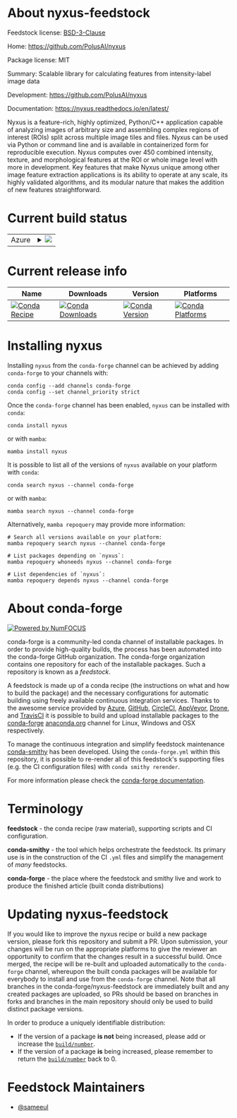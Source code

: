 About nyxus-feedstock
=====================

Feedstock license: [BSD-3-Clause](https://github.com/conda-forge/nyxus-feedstock/blob/main/LICENSE.txt)

Home: https://github.com/PolusAI/nyxus

Package license: MIT

Summary: Scalable library for calculating features from intensity-label image data

Development: https://github.com/PolusAI/nyxus

Documentation: https://nyxus.readthedocs.io/en/latest/

Nyxus is a feature-rich, highly optimized, Python/C++ application capable of analyzing images
of arbitrary size and assembling complex regions of interest (ROIs) split across multiple image
tiles and files. Nyxus can be used via Python or command line and is available in containerized
form for reproducible execution. Nyxus computes over 450 combined intensity, texture, and
morphological features at the ROI or whole image level with more in development.
Key features that make Nyxus unique among other image feature extraction applications is its
ability to operate at any scale, its highly validated algorithms,
and its modular nature that makes the addition of new features straightforward.


Current build status
====================


<table>
    
  <tr>
    <td>Azure</td>
    <td>
      <details>
        <summary>
          <a href="https://dev.azure.com/conda-forge/feedstock-builds/_build/latest?definitionId=17790&branchName=main">
            <img src="https://dev.azure.com/conda-forge/feedstock-builds/_apis/build/status/nyxus-feedstock?branchName=main">
          </a>
        </summary>
        <table>
          <thead><tr><th>Variant</th><th>Status</th></tr></thead>
          <tbody><tr>
              <td>linux_64_c_compiler_version11cuda_compilernvcccuda_compiler_version11.8cxx_compiler_version11libarrow15numpy1.22python3.10.____cpython</td>
              <td>
                <a href="https://dev.azure.com/conda-forge/feedstock-builds/_build/latest?definitionId=17790&branchName=main">
                  <img src="https://dev.azure.com/conda-forge/feedstock-builds/_apis/build/status/nyxus-feedstock?branchName=main&jobName=linux&configuration=linux%20linux_64_c_compiler_version11cuda_compilernvcccuda_compiler_version11.8cxx_compiler_version11libarrow15numpy1.22python3.10.____cpython" alt="variant">
                </a>
              </td>
            </tr><tr>
              <td>linux_64_c_compiler_version11cuda_compilernvcccuda_compiler_version11.8cxx_compiler_version11libarrow15numpy1.22python3.9.____cpython</td>
              <td>
                <a href="https://dev.azure.com/conda-forge/feedstock-builds/_build/latest?definitionId=17790&branchName=main">
                  <img src="https://dev.azure.com/conda-forge/feedstock-builds/_apis/build/status/nyxus-feedstock?branchName=main&jobName=linux&configuration=linux%20linux_64_c_compiler_version11cuda_compilernvcccuda_compiler_version11.8cxx_compiler_version11libarrow15numpy1.22python3.9.____cpython" alt="variant">
                </a>
              </td>
            </tr><tr>
              <td>linux_64_c_compiler_version11cuda_compilernvcccuda_compiler_version11.8cxx_compiler_version11libarrow15numpy1.23python3.11.____cpython</td>
              <td>
                <a href="https://dev.azure.com/conda-forge/feedstock-builds/_build/latest?definitionId=17790&branchName=main">
                  <img src="https://dev.azure.com/conda-forge/feedstock-builds/_apis/build/status/nyxus-feedstock?branchName=main&jobName=linux&configuration=linux%20linux_64_c_compiler_version11cuda_compilernvcccuda_compiler_version11.8cxx_compiler_version11libarrow15numpy1.23python3.11.____cpython" alt="variant">
                </a>
              </td>
            </tr><tr>
              <td>linux_64_c_compiler_version11cuda_compilernvcccuda_compiler_version11.8cxx_compiler_version11libarrow15numpy1.26python3.12.____cpython</td>
              <td>
                <a href="https://dev.azure.com/conda-forge/feedstock-builds/_build/latest?definitionId=17790&branchName=main">
                  <img src="https://dev.azure.com/conda-forge/feedstock-builds/_apis/build/status/nyxus-feedstock?branchName=main&jobName=linux&configuration=linux%20linux_64_c_compiler_version11cuda_compilernvcccuda_compiler_version11.8cxx_compiler_version11libarrow15numpy1.26python3.12.____cpython" alt="variant">
                </a>
              </td>
            </tr><tr>
              <td>linux_64_c_compiler_version11cuda_compilernvcccuda_compiler_version11.8cxx_compiler_version11libarrow16.1numpy1.22python3.10.____cpython</td>
              <td>
                <a href="https://dev.azure.com/conda-forge/feedstock-builds/_build/latest?definitionId=17790&branchName=main">
                  <img src="https://dev.azure.com/conda-forge/feedstock-builds/_apis/build/status/nyxus-feedstock?branchName=main&jobName=linux&configuration=linux%20linux_64_c_compiler_version11cuda_compilernvcccuda_compiler_version11.8cxx_compiler_version11libarrow16.1numpy1.22python3.10.____cpython" alt="variant">
                </a>
              </td>
            </tr><tr>
              <td>linux_64_c_compiler_version11cuda_compilernvcccuda_compiler_version11.8cxx_compiler_version11libarrow16.1numpy1.22python3.9.____cpython</td>
              <td>
                <a href="https://dev.azure.com/conda-forge/feedstock-builds/_build/latest?definitionId=17790&branchName=main">
                  <img src="https://dev.azure.com/conda-forge/feedstock-builds/_apis/build/status/nyxus-feedstock?branchName=main&jobName=linux&configuration=linux%20linux_64_c_compiler_version11cuda_compilernvcccuda_compiler_version11.8cxx_compiler_version11libarrow16.1numpy1.22python3.9.____cpython" alt="variant">
                </a>
              </td>
            </tr><tr>
              <td>linux_64_c_compiler_version11cuda_compilernvcccuda_compiler_version11.8cxx_compiler_version11libarrow16.1numpy1.23python3.11.____cpython</td>
              <td>
                <a href="https://dev.azure.com/conda-forge/feedstock-builds/_build/latest?definitionId=17790&branchName=main">
                  <img src="https://dev.azure.com/conda-forge/feedstock-builds/_apis/build/status/nyxus-feedstock?branchName=main&jobName=linux&configuration=linux%20linux_64_c_compiler_version11cuda_compilernvcccuda_compiler_version11.8cxx_compiler_version11libarrow16.1numpy1.23python3.11.____cpython" alt="variant">
                </a>
              </td>
            </tr><tr>
              <td>linux_64_c_compiler_version11cuda_compilernvcccuda_compiler_version11.8cxx_compiler_version11libarrow16.1numpy1.26python3.12.____cpython</td>
              <td>
                <a href="https://dev.azure.com/conda-forge/feedstock-builds/_build/latest?definitionId=17790&branchName=main">
                  <img src="https://dev.azure.com/conda-forge/feedstock-builds/_apis/build/status/nyxus-feedstock?branchName=main&jobName=linux&configuration=linux%20linux_64_c_compiler_version11cuda_compilernvcccuda_compiler_version11.8cxx_compiler_version11libarrow16.1numpy1.26python3.12.____cpython" alt="variant">
                </a>
              </td>
            </tr><tr>
              <td>linux_64_c_compiler_version11cuda_compilernvcccuda_compiler_version11.8cxx_compiler_version11libarrow17.0numpy1.22python3.10.____cpython</td>
              <td>
                <a href="https://dev.azure.com/conda-forge/feedstock-builds/_build/latest?definitionId=17790&branchName=main">
                  <img src="https://dev.azure.com/conda-forge/feedstock-builds/_apis/build/status/nyxus-feedstock?branchName=main&jobName=linux&configuration=linux%20linux_64_c_compiler_version11cuda_compilernvcccuda_compiler_version11.8cxx_compiler_version11libarrow17.0numpy1.22python3.10.____cpython" alt="variant">
                </a>
              </td>
            </tr><tr>
              <td>linux_64_c_compiler_version11cuda_compilernvcccuda_compiler_version11.8cxx_compiler_version11libarrow17.0numpy1.22python3.9.____cpython</td>
              <td>
                <a href="https://dev.azure.com/conda-forge/feedstock-builds/_build/latest?definitionId=17790&branchName=main">
                  <img src="https://dev.azure.com/conda-forge/feedstock-builds/_apis/build/status/nyxus-feedstock?branchName=main&jobName=linux&configuration=linux%20linux_64_c_compiler_version11cuda_compilernvcccuda_compiler_version11.8cxx_compiler_version11libarrow17.0numpy1.22python3.9.____cpython" alt="variant">
                </a>
              </td>
            </tr><tr>
              <td>linux_64_c_compiler_version11cuda_compilernvcccuda_compiler_version11.8cxx_compiler_version11libarrow17.0numpy1.23python3.11.____cpython</td>
              <td>
                <a href="https://dev.azure.com/conda-forge/feedstock-builds/_build/latest?definitionId=17790&branchName=main">
                  <img src="https://dev.azure.com/conda-forge/feedstock-builds/_apis/build/status/nyxus-feedstock?branchName=main&jobName=linux&configuration=linux%20linux_64_c_compiler_version11cuda_compilernvcccuda_compiler_version11.8cxx_compiler_version11libarrow17.0numpy1.23python3.11.____cpython" alt="variant">
                </a>
              </td>
            </tr><tr>
              <td>linux_64_c_compiler_version11cuda_compilernvcccuda_compiler_version11.8cxx_compiler_version11libarrow17.0numpy1.26python3.12.____cpython</td>
              <td>
                <a href="https://dev.azure.com/conda-forge/feedstock-builds/_build/latest?definitionId=17790&branchName=main">
                  <img src="https://dev.azure.com/conda-forge/feedstock-builds/_apis/build/status/nyxus-feedstock?branchName=main&jobName=linux&configuration=linux%20linux_64_c_compiler_version11cuda_compilernvcccuda_compiler_version11.8cxx_compiler_version11libarrow17.0numpy1.26python3.12.____cpython" alt="variant">
                </a>
              </td>
            </tr><tr>
              <td>linux_64_c_compiler_version11cuda_compilernvcccuda_compiler_version11.8cxx_compiler_version11libarrow18.1numpy1.22python3.10.____cpython</td>
              <td>
                <a href="https://dev.azure.com/conda-forge/feedstock-builds/_build/latest?definitionId=17790&branchName=main">
                  <img src="https://dev.azure.com/conda-forge/feedstock-builds/_apis/build/status/nyxus-feedstock?branchName=main&jobName=linux&configuration=linux%20linux_64_c_compiler_version11cuda_compilernvcccuda_compiler_version11.8cxx_compiler_version11libarrow18.1numpy1.22python3.10.____cpython" alt="variant">
                </a>
              </td>
            </tr><tr>
              <td>linux_64_c_compiler_version11cuda_compilernvcccuda_compiler_version11.8cxx_compiler_version11libarrow18.1numpy1.22python3.9.____cpython</td>
              <td>
                <a href="https://dev.azure.com/conda-forge/feedstock-builds/_build/latest?definitionId=17790&branchName=main">
                  <img src="https://dev.azure.com/conda-forge/feedstock-builds/_apis/build/status/nyxus-feedstock?branchName=main&jobName=linux&configuration=linux%20linux_64_c_compiler_version11cuda_compilernvcccuda_compiler_version11.8cxx_compiler_version11libarrow18.1numpy1.22python3.9.____cpython" alt="variant">
                </a>
              </td>
            </tr><tr>
              <td>linux_64_c_compiler_version11cuda_compilernvcccuda_compiler_version11.8cxx_compiler_version11libarrow18.1numpy1.23python3.11.____cpython</td>
              <td>
                <a href="https://dev.azure.com/conda-forge/feedstock-builds/_build/latest?definitionId=17790&branchName=main">
                  <img src="https://dev.azure.com/conda-forge/feedstock-builds/_apis/build/status/nyxus-feedstock?branchName=main&jobName=linux&configuration=linux%20linux_64_c_compiler_version11cuda_compilernvcccuda_compiler_version11.8cxx_compiler_version11libarrow18.1numpy1.23python3.11.____cpython" alt="variant">
                </a>
              </td>
            </tr><tr>
              <td>linux_64_c_compiler_version11cuda_compilernvcccuda_compiler_version11.8cxx_compiler_version11libarrow18.1numpy1.26python3.12.____cpython</td>
              <td>
                <a href="https://dev.azure.com/conda-forge/feedstock-builds/_build/latest?definitionId=17790&branchName=main">
                  <img src="https://dev.azure.com/conda-forge/feedstock-builds/_apis/build/status/nyxus-feedstock?branchName=main&jobName=linux&configuration=linux%20linux_64_c_compiler_version11cuda_compilernvcccuda_compiler_version11.8cxx_compiler_version11libarrow18.1numpy1.26python3.12.____cpython" alt="variant">
                </a>
              </td>
            </tr><tr>
              <td>linux_64_c_compiler_version12cuda_compilercuda-nvcccuda_compiler_version12.6cxx_compiler_version12libarrow15numpy1.22python3.10.____cpython</td>
              <td>
                <a href="https://dev.azure.com/conda-forge/feedstock-builds/_build/latest?definitionId=17790&branchName=main">
                  <img src="https://dev.azure.com/conda-forge/feedstock-builds/_apis/build/status/nyxus-feedstock?branchName=main&jobName=linux&configuration=linux%20linux_64_c_compiler_version12cuda_compilercuda-nvcccuda_compiler_version12.6cxx_compiler_version12libarrow15numpy1.22python3.10.____cpython" alt="variant">
                </a>
              </td>
            </tr><tr>
              <td>linux_64_c_compiler_version12cuda_compilercuda-nvcccuda_compiler_version12.6cxx_compiler_version12libarrow15numpy1.22python3.9.____cpython</td>
              <td>
                <a href="https://dev.azure.com/conda-forge/feedstock-builds/_build/latest?definitionId=17790&branchName=main">
                  <img src="https://dev.azure.com/conda-forge/feedstock-builds/_apis/build/status/nyxus-feedstock?branchName=main&jobName=linux&configuration=linux%20linux_64_c_compiler_version12cuda_compilercuda-nvcccuda_compiler_version12.6cxx_compiler_version12libarrow15numpy1.22python3.9.____cpython" alt="variant">
                </a>
              </td>
            </tr><tr>
              <td>linux_64_c_compiler_version12cuda_compilercuda-nvcccuda_compiler_version12.6cxx_compiler_version12libarrow15numpy1.23python3.11.____cpython</td>
              <td>
                <a href="https://dev.azure.com/conda-forge/feedstock-builds/_build/latest?definitionId=17790&branchName=main">
                  <img src="https://dev.azure.com/conda-forge/feedstock-builds/_apis/build/status/nyxus-feedstock?branchName=main&jobName=linux&configuration=linux%20linux_64_c_compiler_version12cuda_compilercuda-nvcccuda_compiler_version12.6cxx_compiler_version12libarrow15numpy1.23python3.11.____cpython" alt="variant">
                </a>
              </td>
            </tr><tr>
              <td>linux_64_c_compiler_version12cuda_compilercuda-nvcccuda_compiler_version12.6cxx_compiler_version12libarrow15numpy1.26python3.12.____cpython</td>
              <td>
                <a href="https://dev.azure.com/conda-forge/feedstock-builds/_build/latest?definitionId=17790&branchName=main">
                  <img src="https://dev.azure.com/conda-forge/feedstock-builds/_apis/build/status/nyxus-feedstock?branchName=main&jobName=linux&configuration=linux%20linux_64_c_compiler_version12cuda_compilercuda-nvcccuda_compiler_version12.6cxx_compiler_version12libarrow15numpy1.26python3.12.____cpython" alt="variant">
                </a>
              </td>
            </tr><tr>
              <td>linux_64_c_compiler_version12cuda_compilercuda-nvcccuda_compiler_version12.6cxx_compiler_version12libarrow16.1numpy1.22python3.10.____cpython</td>
              <td>
                <a href="https://dev.azure.com/conda-forge/feedstock-builds/_build/latest?definitionId=17790&branchName=main">
                  <img src="https://dev.azure.com/conda-forge/feedstock-builds/_apis/build/status/nyxus-feedstock?branchName=main&jobName=linux&configuration=linux%20linux_64_c_compiler_version12cuda_compilercuda-nvcccuda_compiler_version12.6cxx_compiler_version12libarrow16.1numpy1.22python3.10.____cpython" alt="variant">
                </a>
              </td>
            </tr><tr>
              <td>linux_64_c_compiler_version12cuda_compilercuda-nvcccuda_compiler_version12.6cxx_compiler_version12libarrow16.1numpy1.22python3.9.____cpython</td>
              <td>
                <a href="https://dev.azure.com/conda-forge/feedstock-builds/_build/latest?definitionId=17790&branchName=main">
                  <img src="https://dev.azure.com/conda-forge/feedstock-builds/_apis/build/status/nyxus-feedstock?branchName=main&jobName=linux&configuration=linux%20linux_64_c_compiler_version12cuda_compilercuda-nvcccuda_compiler_version12.6cxx_compiler_version12libarrow16.1numpy1.22python3.9.____cpython" alt="variant">
                </a>
              </td>
            </tr><tr>
              <td>linux_64_c_compiler_version12cuda_compilercuda-nvcccuda_compiler_version12.6cxx_compiler_version12libarrow16.1numpy1.23python3.11.____cpython</td>
              <td>
                <a href="https://dev.azure.com/conda-forge/feedstock-builds/_build/latest?definitionId=17790&branchName=main">
                  <img src="https://dev.azure.com/conda-forge/feedstock-builds/_apis/build/status/nyxus-feedstock?branchName=main&jobName=linux&configuration=linux%20linux_64_c_compiler_version12cuda_compilercuda-nvcccuda_compiler_version12.6cxx_compiler_version12libarrow16.1numpy1.23python3.11.____cpython" alt="variant">
                </a>
              </td>
            </tr><tr>
              <td>linux_64_c_compiler_version12cuda_compilercuda-nvcccuda_compiler_version12.6cxx_compiler_version12libarrow16.1numpy1.26python3.12.____cpython</td>
              <td>
                <a href="https://dev.azure.com/conda-forge/feedstock-builds/_build/latest?definitionId=17790&branchName=main">
                  <img src="https://dev.azure.com/conda-forge/feedstock-builds/_apis/build/status/nyxus-feedstock?branchName=main&jobName=linux&configuration=linux%20linux_64_c_compiler_version12cuda_compilercuda-nvcccuda_compiler_version12.6cxx_compiler_version12libarrow16.1numpy1.26python3.12.____cpython" alt="variant">
                </a>
              </td>
            </tr><tr>
              <td>linux_64_c_compiler_version12cuda_compilercuda-nvcccuda_compiler_version12.6cxx_compiler_version12libarrow17.0numpy1.22python3.10.____cpython</td>
              <td>
                <a href="https://dev.azure.com/conda-forge/feedstock-builds/_build/latest?definitionId=17790&branchName=main">
                  <img src="https://dev.azure.com/conda-forge/feedstock-builds/_apis/build/status/nyxus-feedstock?branchName=main&jobName=linux&configuration=linux%20linux_64_c_compiler_version12cuda_compilercuda-nvcccuda_compiler_version12.6cxx_compiler_version12libarrow17.0numpy1.22python3.10.____cpython" alt="variant">
                </a>
              </td>
            </tr><tr>
              <td>linux_64_c_compiler_version12cuda_compilercuda-nvcccuda_compiler_version12.6cxx_compiler_version12libarrow17.0numpy1.22python3.9.____cpython</td>
              <td>
                <a href="https://dev.azure.com/conda-forge/feedstock-builds/_build/latest?definitionId=17790&branchName=main">
                  <img src="https://dev.azure.com/conda-forge/feedstock-builds/_apis/build/status/nyxus-feedstock?branchName=main&jobName=linux&configuration=linux%20linux_64_c_compiler_version12cuda_compilercuda-nvcccuda_compiler_version12.6cxx_compiler_version12libarrow17.0numpy1.22python3.9.____cpython" alt="variant">
                </a>
              </td>
            </tr><tr>
              <td>linux_64_c_compiler_version12cuda_compilercuda-nvcccuda_compiler_version12.6cxx_compiler_version12libarrow17.0numpy1.23python3.11.____cpython</td>
              <td>
                <a href="https://dev.azure.com/conda-forge/feedstock-builds/_build/latest?definitionId=17790&branchName=main">
                  <img src="https://dev.azure.com/conda-forge/feedstock-builds/_apis/build/status/nyxus-feedstock?branchName=main&jobName=linux&configuration=linux%20linux_64_c_compiler_version12cuda_compilercuda-nvcccuda_compiler_version12.6cxx_compiler_version12libarrow17.0numpy1.23python3.11.____cpython" alt="variant">
                </a>
              </td>
            </tr><tr>
              <td>linux_64_c_compiler_version12cuda_compilercuda-nvcccuda_compiler_version12.6cxx_compiler_version12libarrow17.0numpy1.26python3.12.____cpython</td>
              <td>
                <a href="https://dev.azure.com/conda-forge/feedstock-builds/_build/latest?definitionId=17790&branchName=main">
                  <img src="https://dev.azure.com/conda-forge/feedstock-builds/_apis/build/status/nyxus-feedstock?branchName=main&jobName=linux&configuration=linux%20linux_64_c_compiler_version12cuda_compilercuda-nvcccuda_compiler_version12.6cxx_compiler_version12libarrow17.0numpy1.26python3.12.____cpython" alt="variant">
                </a>
              </td>
            </tr><tr>
              <td>linux_64_c_compiler_version12cuda_compilercuda-nvcccuda_compiler_version12.6cxx_compiler_version12libarrow18.1numpy1.22python3.10.____cpython</td>
              <td>
                <a href="https://dev.azure.com/conda-forge/feedstock-builds/_build/latest?definitionId=17790&branchName=main">
                  <img src="https://dev.azure.com/conda-forge/feedstock-builds/_apis/build/status/nyxus-feedstock?branchName=main&jobName=linux&configuration=linux%20linux_64_c_compiler_version12cuda_compilercuda-nvcccuda_compiler_version12.6cxx_compiler_version12libarrow18.1numpy1.22python3.10.____cpython" alt="variant">
                </a>
              </td>
            </tr><tr>
              <td>linux_64_c_compiler_version12cuda_compilercuda-nvcccuda_compiler_version12.6cxx_compiler_version12libarrow18.1numpy1.22python3.9.____cpython</td>
              <td>
                <a href="https://dev.azure.com/conda-forge/feedstock-builds/_build/latest?definitionId=17790&branchName=main">
                  <img src="https://dev.azure.com/conda-forge/feedstock-builds/_apis/build/status/nyxus-feedstock?branchName=main&jobName=linux&configuration=linux%20linux_64_c_compiler_version12cuda_compilercuda-nvcccuda_compiler_version12.6cxx_compiler_version12libarrow18.1numpy1.22python3.9.____cpython" alt="variant">
                </a>
              </td>
            </tr><tr>
              <td>linux_64_c_compiler_version12cuda_compilercuda-nvcccuda_compiler_version12.6cxx_compiler_version12libarrow18.1numpy1.23python3.11.____cpython</td>
              <td>
                <a href="https://dev.azure.com/conda-forge/feedstock-builds/_build/latest?definitionId=17790&branchName=main">
                  <img src="https://dev.azure.com/conda-forge/feedstock-builds/_apis/build/status/nyxus-feedstock?branchName=main&jobName=linux&configuration=linux%20linux_64_c_compiler_version12cuda_compilercuda-nvcccuda_compiler_version12.6cxx_compiler_version12libarrow18.1numpy1.23python3.11.____cpython" alt="variant">
                </a>
              </td>
            </tr><tr>
              <td>linux_64_c_compiler_version12cuda_compilercuda-nvcccuda_compiler_version12.6cxx_compiler_version12libarrow18.1numpy1.26python3.12.____cpython</td>
              <td>
                <a href="https://dev.azure.com/conda-forge/feedstock-builds/_build/latest?definitionId=17790&branchName=main">
                  <img src="https://dev.azure.com/conda-forge/feedstock-builds/_apis/build/status/nyxus-feedstock?branchName=main&jobName=linux&configuration=linux%20linux_64_c_compiler_version12cuda_compilercuda-nvcccuda_compiler_version12.6cxx_compiler_version12libarrow18.1numpy1.26python3.12.____cpython" alt="variant">
                </a>
              </td>
            </tr><tr>
              <td>linux_64_c_compiler_version13cuda_compilerNonecuda_compiler_versionNonecxx_compiler_version13libarrow15numpy1.22python3.10.____cpython</td>
              <td>
                <a href="https://dev.azure.com/conda-forge/feedstock-builds/_build/latest?definitionId=17790&branchName=main">
                  <img src="https://dev.azure.com/conda-forge/feedstock-builds/_apis/build/status/nyxus-feedstock?branchName=main&jobName=linux&configuration=linux%20linux_64_c_compiler_version13cuda_compilerNonecuda_compiler_versionNonecxx_compiler_version13libarrow15numpy1.22python3.10.____cpython" alt="variant">
                </a>
              </td>
            </tr><tr>
              <td>linux_64_c_compiler_version13cuda_compilerNonecuda_compiler_versionNonecxx_compiler_version13libarrow15numpy1.22python3.9.____cpython</td>
              <td>
                <a href="https://dev.azure.com/conda-forge/feedstock-builds/_build/latest?definitionId=17790&branchName=main">
                  <img src="https://dev.azure.com/conda-forge/feedstock-builds/_apis/build/status/nyxus-feedstock?branchName=main&jobName=linux&configuration=linux%20linux_64_c_compiler_version13cuda_compilerNonecuda_compiler_versionNonecxx_compiler_version13libarrow15numpy1.22python3.9.____cpython" alt="variant">
                </a>
              </td>
            </tr><tr>
              <td>linux_64_c_compiler_version13cuda_compilerNonecuda_compiler_versionNonecxx_compiler_version13libarrow15numpy1.23python3.11.____cpython</td>
              <td>
                <a href="https://dev.azure.com/conda-forge/feedstock-builds/_build/latest?definitionId=17790&branchName=main">
                  <img src="https://dev.azure.com/conda-forge/feedstock-builds/_apis/build/status/nyxus-feedstock?branchName=main&jobName=linux&configuration=linux%20linux_64_c_compiler_version13cuda_compilerNonecuda_compiler_versionNonecxx_compiler_version13libarrow15numpy1.23python3.11.____cpython" alt="variant">
                </a>
              </td>
            </tr><tr>
              <td>linux_64_c_compiler_version13cuda_compilerNonecuda_compiler_versionNonecxx_compiler_version13libarrow15numpy1.26python3.12.____cpython</td>
              <td>
                <a href="https://dev.azure.com/conda-forge/feedstock-builds/_build/latest?definitionId=17790&branchName=main">
                  <img src="https://dev.azure.com/conda-forge/feedstock-builds/_apis/build/status/nyxus-feedstock?branchName=main&jobName=linux&configuration=linux%20linux_64_c_compiler_version13cuda_compilerNonecuda_compiler_versionNonecxx_compiler_version13libarrow15numpy1.26python3.12.____cpython" alt="variant">
                </a>
              </td>
            </tr><tr>
              <td>linux_64_c_compiler_version13cuda_compilerNonecuda_compiler_versionNonecxx_compiler_version13libarrow16.1numpy1.22python3.10.____cpython</td>
              <td>
                <a href="https://dev.azure.com/conda-forge/feedstock-builds/_build/latest?definitionId=17790&branchName=main">
                  <img src="https://dev.azure.com/conda-forge/feedstock-builds/_apis/build/status/nyxus-feedstock?branchName=main&jobName=linux&configuration=linux%20linux_64_c_compiler_version13cuda_compilerNonecuda_compiler_versionNonecxx_compiler_version13libarrow16.1numpy1.22python3.10.____cpython" alt="variant">
                </a>
              </td>
            </tr><tr>
              <td>linux_64_c_compiler_version13cuda_compilerNonecuda_compiler_versionNonecxx_compiler_version13libarrow16.1numpy1.22python3.9.____cpython</td>
              <td>
                <a href="https://dev.azure.com/conda-forge/feedstock-builds/_build/latest?definitionId=17790&branchName=main">
                  <img src="https://dev.azure.com/conda-forge/feedstock-builds/_apis/build/status/nyxus-feedstock?branchName=main&jobName=linux&configuration=linux%20linux_64_c_compiler_version13cuda_compilerNonecuda_compiler_versionNonecxx_compiler_version13libarrow16.1numpy1.22python3.9.____cpython" alt="variant">
                </a>
              </td>
            </tr><tr>
              <td>linux_64_c_compiler_version13cuda_compilerNonecuda_compiler_versionNonecxx_compiler_version13libarrow16.1numpy1.23python3.11.____cpython</td>
              <td>
                <a href="https://dev.azure.com/conda-forge/feedstock-builds/_build/latest?definitionId=17790&branchName=main">
                  <img src="https://dev.azure.com/conda-forge/feedstock-builds/_apis/build/status/nyxus-feedstock?branchName=main&jobName=linux&configuration=linux%20linux_64_c_compiler_version13cuda_compilerNonecuda_compiler_versionNonecxx_compiler_version13libarrow16.1numpy1.23python3.11.____cpython" alt="variant">
                </a>
              </td>
            </tr><tr>
              <td>linux_64_c_compiler_version13cuda_compilerNonecuda_compiler_versionNonecxx_compiler_version13libarrow16.1numpy1.26python3.12.____cpython</td>
              <td>
                <a href="https://dev.azure.com/conda-forge/feedstock-builds/_build/latest?definitionId=17790&branchName=main">
                  <img src="https://dev.azure.com/conda-forge/feedstock-builds/_apis/build/status/nyxus-feedstock?branchName=main&jobName=linux&configuration=linux%20linux_64_c_compiler_version13cuda_compilerNonecuda_compiler_versionNonecxx_compiler_version13libarrow16.1numpy1.26python3.12.____cpython" alt="variant">
                </a>
              </td>
            </tr><tr>
              <td>linux_64_c_compiler_version13cuda_compilerNonecuda_compiler_versionNonecxx_compiler_version13libarrow17.0numpy1.22python3.10.____cpython</td>
              <td>
                <a href="https://dev.azure.com/conda-forge/feedstock-builds/_build/latest?definitionId=17790&branchName=main">
                  <img src="https://dev.azure.com/conda-forge/feedstock-builds/_apis/build/status/nyxus-feedstock?branchName=main&jobName=linux&configuration=linux%20linux_64_c_compiler_version13cuda_compilerNonecuda_compiler_versionNonecxx_compiler_version13libarrow17.0numpy1.22python3.10.____cpython" alt="variant">
                </a>
              </td>
            </tr><tr>
              <td>linux_64_c_compiler_version13cuda_compilerNonecuda_compiler_versionNonecxx_compiler_version13libarrow17.0numpy1.22python3.9.____cpython</td>
              <td>
                <a href="https://dev.azure.com/conda-forge/feedstock-builds/_build/latest?definitionId=17790&branchName=main">
                  <img src="https://dev.azure.com/conda-forge/feedstock-builds/_apis/build/status/nyxus-feedstock?branchName=main&jobName=linux&configuration=linux%20linux_64_c_compiler_version13cuda_compilerNonecuda_compiler_versionNonecxx_compiler_version13libarrow17.0numpy1.22python3.9.____cpython" alt="variant">
                </a>
              </td>
            </tr><tr>
              <td>linux_64_c_compiler_version13cuda_compilerNonecuda_compiler_versionNonecxx_compiler_version13libarrow17.0numpy1.23python3.11.____cpython</td>
              <td>
                <a href="https://dev.azure.com/conda-forge/feedstock-builds/_build/latest?definitionId=17790&branchName=main">
                  <img src="https://dev.azure.com/conda-forge/feedstock-builds/_apis/build/status/nyxus-feedstock?branchName=main&jobName=linux&configuration=linux%20linux_64_c_compiler_version13cuda_compilerNonecuda_compiler_versionNonecxx_compiler_version13libarrow17.0numpy1.23python3.11.____cpython" alt="variant">
                </a>
              </td>
            </tr><tr>
              <td>linux_64_c_compiler_version13cuda_compilerNonecuda_compiler_versionNonecxx_compiler_version13libarrow17.0numpy1.26python3.12.____cpython</td>
              <td>
                <a href="https://dev.azure.com/conda-forge/feedstock-builds/_build/latest?definitionId=17790&branchName=main">
                  <img src="https://dev.azure.com/conda-forge/feedstock-builds/_apis/build/status/nyxus-feedstock?branchName=main&jobName=linux&configuration=linux%20linux_64_c_compiler_version13cuda_compilerNonecuda_compiler_versionNonecxx_compiler_version13libarrow17.0numpy1.26python3.12.____cpython" alt="variant">
                </a>
              </td>
            </tr><tr>
              <td>linux_64_c_compiler_version13cuda_compilerNonecuda_compiler_versionNonecxx_compiler_version13libarrow18.1numpy1.22python3.10.____cpython</td>
              <td>
                <a href="https://dev.azure.com/conda-forge/feedstock-builds/_build/latest?definitionId=17790&branchName=main">
                  <img src="https://dev.azure.com/conda-forge/feedstock-builds/_apis/build/status/nyxus-feedstock?branchName=main&jobName=linux&configuration=linux%20linux_64_c_compiler_version13cuda_compilerNonecuda_compiler_versionNonecxx_compiler_version13libarrow18.1numpy1.22python3.10.____cpython" alt="variant">
                </a>
              </td>
            </tr><tr>
              <td>linux_64_c_compiler_version13cuda_compilerNonecuda_compiler_versionNonecxx_compiler_version13libarrow18.1numpy1.22python3.9.____cpython</td>
              <td>
                <a href="https://dev.azure.com/conda-forge/feedstock-builds/_build/latest?definitionId=17790&branchName=main">
                  <img src="https://dev.azure.com/conda-forge/feedstock-builds/_apis/build/status/nyxus-feedstock?branchName=main&jobName=linux&configuration=linux%20linux_64_c_compiler_version13cuda_compilerNonecuda_compiler_versionNonecxx_compiler_version13libarrow18.1numpy1.22python3.9.____cpython" alt="variant">
                </a>
              </td>
            </tr><tr>
              <td>linux_64_c_compiler_version13cuda_compilerNonecuda_compiler_versionNonecxx_compiler_version13libarrow18.1numpy1.23python3.11.____cpython</td>
              <td>
                <a href="https://dev.azure.com/conda-forge/feedstock-builds/_build/latest?definitionId=17790&branchName=main">
                  <img src="https://dev.azure.com/conda-forge/feedstock-builds/_apis/build/status/nyxus-feedstock?branchName=main&jobName=linux&configuration=linux%20linux_64_c_compiler_version13cuda_compilerNonecuda_compiler_versionNonecxx_compiler_version13libarrow18.1numpy1.23python3.11.____cpython" alt="variant">
                </a>
              </td>
            </tr><tr>
              <td>linux_64_c_compiler_version13cuda_compilerNonecuda_compiler_versionNonecxx_compiler_version13libarrow18.1numpy1.26python3.12.____cpython</td>
              <td>
                <a href="https://dev.azure.com/conda-forge/feedstock-builds/_build/latest?definitionId=17790&branchName=main">
                  <img src="https://dev.azure.com/conda-forge/feedstock-builds/_apis/build/status/nyxus-feedstock?branchName=main&jobName=linux&configuration=linux%20linux_64_c_compiler_version13cuda_compilerNonecuda_compiler_versionNonecxx_compiler_version13libarrow18.1numpy1.26python3.12.____cpython" alt="variant">
                </a>
              </td>
            </tr><tr>
              <td>osx_64_libarrow15numpy1.22python3.10.____cpython</td>
              <td>
                <a href="https://dev.azure.com/conda-forge/feedstock-builds/_build/latest?definitionId=17790&branchName=main">
                  <img src="https://dev.azure.com/conda-forge/feedstock-builds/_apis/build/status/nyxus-feedstock?branchName=main&jobName=osx&configuration=osx%20osx_64_libarrow15numpy1.22python3.10.____cpython" alt="variant">
                </a>
              </td>
            </tr><tr>
              <td>osx_64_libarrow15numpy1.22python3.9.____cpython</td>
              <td>
                <a href="https://dev.azure.com/conda-forge/feedstock-builds/_build/latest?definitionId=17790&branchName=main">
                  <img src="https://dev.azure.com/conda-forge/feedstock-builds/_apis/build/status/nyxus-feedstock?branchName=main&jobName=osx&configuration=osx%20osx_64_libarrow15numpy1.22python3.9.____cpython" alt="variant">
                </a>
              </td>
            </tr><tr>
              <td>osx_64_libarrow15numpy1.23python3.11.____cpython</td>
              <td>
                <a href="https://dev.azure.com/conda-forge/feedstock-builds/_build/latest?definitionId=17790&branchName=main">
                  <img src="https://dev.azure.com/conda-forge/feedstock-builds/_apis/build/status/nyxus-feedstock?branchName=main&jobName=osx&configuration=osx%20osx_64_libarrow15numpy1.23python3.11.____cpython" alt="variant">
                </a>
              </td>
            </tr><tr>
              <td>osx_64_libarrow15numpy1.26python3.12.____cpython</td>
              <td>
                <a href="https://dev.azure.com/conda-forge/feedstock-builds/_build/latest?definitionId=17790&branchName=main">
                  <img src="https://dev.azure.com/conda-forge/feedstock-builds/_apis/build/status/nyxus-feedstock?branchName=main&jobName=osx&configuration=osx%20osx_64_libarrow15numpy1.26python3.12.____cpython" alt="variant">
                </a>
              </td>
            </tr><tr>
              <td>osx_64_libarrow16.1numpy1.22python3.10.____cpython</td>
              <td>
                <a href="https://dev.azure.com/conda-forge/feedstock-builds/_build/latest?definitionId=17790&branchName=main">
                  <img src="https://dev.azure.com/conda-forge/feedstock-builds/_apis/build/status/nyxus-feedstock?branchName=main&jobName=osx&configuration=osx%20osx_64_libarrow16.1numpy1.22python3.10.____cpython" alt="variant">
                </a>
              </td>
            </tr><tr>
              <td>osx_64_libarrow16.1numpy1.22python3.9.____cpython</td>
              <td>
                <a href="https://dev.azure.com/conda-forge/feedstock-builds/_build/latest?definitionId=17790&branchName=main">
                  <img src="https://dev.azure.com/conda-forge/feedstock-builds/_apis/build/status/nyxus-feedstock?branchName=main&jobName=osx&configuration=osx%20osx_64_libarrow16.1numpy1.22python3.9.____cpython" alt="variant">
                </a>
              </td>
            </tr><tr>
              <td>osx_64_libarrow16.1numpy1.23python3.11.____cpython</td>
              <td>
                <a href="https://dev.azure.com/conda-forge/feedstock-builds/_build/latest?definitionId=17790&branchName=main">
                  <img src="https://dev.azure.com/conda-forge/feedstock-builds/_apis/build/status/nyxus-feedstock?branchName=main&jobName=osx&configuration=osx%20osx_64_libarrow16.1numpy1.23python3.11.____cpython" alt="variant">
                </a>
              </td>
            </tr><tr>
              <td>osx_64_libarrow16.1numpy1.26python3.12.____cpython</td>
              <td>
                <a href="https://dev.azure.com/conda-forge/feedstock-builds/_build/latest?definitionId=17790&branchName=main">
                  <img src="https://dev.azure.com/conda-forge/feedstock-builds/_apis/build/status/nyxus-feedstock?branchName=main&jobName=osx&configuration=osx%20osx_64_libarrow16.1numpy1.26python3.12.____cpython" alt="variant">
                </a>
              </td>
            </tr><tr>
              <td>osx_64_libarrow17.0numpy1.22python3.10.____cpython</td>
              <td>
                <a href="https://dev.azure.com/conda-forge/feedstock-builds/_build/latest?definitionId=17790&branchName=main">
                  <img src="https://dev.azure.com/conda-forge/feedstock-builds/_apis/build/status/nyxus-feedstock?branchName=main&jobName=osx&configuration=osx%20osx_64_libarrow17.0numpy1.22python3.10.____cpython" alt="variant">
                </a>
              </td>
            </tr><tr>
              <td>osx_64_libarrow17.0numpy1.22python3.9.____cpython</td>
              <td>
                <a href="https://dev.azure.com/conda-forge/feedstock-builds/_build/latest?definitionId=17790&branchName=main">
                  <img src="https://dev.azure.com/conda-forge/feedstock-builds/_apis/build/status/nyxus-feedstock?branchName=main&jobName=osx&configuration=osx%20osx_64_libarrow17.0numpy1.22python3.9.____cpython" alt="variant">
                </a>
              </td>
            </tr><tr>
              <td>osx_64_libarrow17.0numpy1.23python3.11.____cpython</td>
              <td>
                <a href="https://dev.azure.com/conda-forge/feedstock-builds/_build/latest?definitionId=17790&branchName=main">
                  <img src="https://dev.azure.com/conda-forge/feedstock-builds/_apis/build/status/nyxus-feedstock?branchName=main&jobName=osx&configuration=osx%20osx_64_libarrow17.0numpy1.23python3.11.____cpython" alt="variant">
                </a>
              </td>
            </tr><tr>
              <td>osx_64_libarrow17.0numpy1.26python3.12.____cpython</td>
              <td>
                <a href="https://dev.azure.com/conda-forge/feedstock-builds/_build/latest?definitionId=17790&branchName=main">
                  <img src="https://dev.azure.com/conda-forge/feedstock-builds/_apis/build/status/nyxus-feedstock?branchName=main&jobName=osx&configuration=osx%20osx_64_libarrow17.0numpy1.26python3.12.____cpython" alt="variant">
                </a>
              </td>
            </tr><tr>
              <td>osx_64_libarrow18.1numpy1.22python3.10.____cpython</td>
              <td>
                <a href="https://dev.azure.com/conda-forge/feedstock-builds/_build/latest?definitionId=17790&branchName=main">
                  <img src="https://dev.azure.com/conda-forge/feedstock-builds/_apis/build/status/nyxus-feedstock?branchName=main&jobName=osx&configuration=osx%20osx_64_libarrow18.1numpy1.22python3.10.____cpython" alt="variant">
                </a>
              </td>
            </tr><tr>
              <td>osx_64_libarrow18.1numpy1.22python3.9.____cpython</td>
              <td>
                <a href="https://dev.azure.com/conda-forge/feedstock-builds/_build/latest?definitionId=17790&branchName=main">
                  <img src="https://dev.azure.com/conda-forge/feedstock-builds/_apis/build/status/nyxus-feedstock?branchName=main&jobName=osx&configuration=osx%20osx_64_libarrow18.1numpy1.22python3.9.____cpython" alt="variant">
                </a>
              </td>
            </tr><tr>
              <td>osx_64_libarrow18.1numpy1.23python3.11.____cpython</td>
              <td>
                <a href="https://dev.azure.com/conda-forge/feedstock-builds/_build/latest?definitionId=17790&branchName=main">
                  <img src="https://dev.azure.com/conda-forge/feedstock-builds/_apis/build/status/nyxus-feedstock?branchName=main&jobName=osx&configuration=osx%20osx_64_libarrow18.1numpy1.23python3.11.____cpython" alt="variant">
                </a>
              </td>
            </tr><tr>
              <td>osx_64_libarrow18.1numpy1.26python3.12.____cpython</td>
              <td>
                <a href="https://dev.azure.com/conda-forge/feedstock-builds/_build/latest?definitionId=17790&branchName=main">
                  <img src="https://dev.azure.com/conda-forge/feedstock-builds/_apis/build/status/nyxus-feedstock?branchName=main&jobName=osx&configuration=osx%20osx_64_libarrow18.1numpy1.26python3.12.____cpython" alt="variant">
                </a>
              </td>
            </tr><tr>
              <td>win_64_cuda_compiler_version11.8libarrow15numpy1.22python3.10.____cpython</td>
              <td>
                <a href="https://dev.azure.com/conda-forge/feedstock-builds/_build/latest?definitionId=17790&branchName=main">
                  <img src="https://dev.azure.com/conda-forge/feedstock-builds/_apis/build/status/nyxus-feedstock?branchName=main&jobName=win&configuration=win%20win_64_cuda_compiler_version11.8libarrow15numpy1.22python3.10.____cpython" alt="variant">
                </a>
              </td>
            </tr><tr>
              <td>win_64_cuda_compiler_version11.8libarrow15numpy1.22python3.9.____cpython</td>
              <td>
                <a href="https://dev.azure.com/conda-forge/feedstock-builds/_build/latest?definitionId=17790&branchName=main">
                  <img src="https://dev.azure.com/conda-forge/feedstock-builds/_apis/build/status/nyxus-feedstock?branchName=main&jobName=win&configuration=win%20win_64_cuda_compiler_version11.8libarrow15numpy1.22python3.9.____cpython" alt="variant">
                </a>
              </td>
            </tr><tr>
              <td>win_64_cuda_compiler_version11.8libarrow15numpy1.23python3.11.____cpython</td>
              <td>
                <a href="https://dev.azure.com/conda-forge/feedstock-builds/_build/latest?definitionId=17790&branchName=main">
                  <img src="https://dev.azure.com/conda-forge/feedstock-builds/_apis/build/status/nyxus-feedstock?branchName=main&jobName=win&configuration=win%20win_64_cuda_compiler_version11.8libarrow15numpy1.23python3.11.____cpython" alt="variant">
                </a>
              </td>
            </tr><tr>
              <td>win_64_cuda_compiler_version11.8libarrow15numpy1.26python3.12.____cpython</td>
              <td>
                <a href="https://dev.azure.com/conda-forge/feedstock-builds/_build/latest?definitionId=17790&branchName=main">
                  <img src="https://dev.azure.com/conda-forge/feedstock-builds/_apis/build/status/nyxus-feedstock?branchName=main&jobName=win&configuration=win%20win_64_cuda_compiler_version11.8libarrow15numpy1.26python3.12.____cpython" alt="variant">
                </a>
              </td>
            </tr><tr>
              <td>win_64_cuda_compiler_version11.8libarrow16.1numpy1.22python3.10.____cpython</td>
              <td>
                <a href="https://dev.azure.com/conda-forge/feedstock-builds/_build/latest?definitionId=17790&branchName=main">
                  <img src="https://dev.azure.com/conda-forge/feedstock-builds/_apis/build/status/nyxus-feedstock?branchName=main&jobName=win&configuration=win%20win_64_cuda_compiler_version11.8libarrow16.1numpy1.22python3.10.____cpython" alt="variant">
                </a>
              </td>
            </tr><tr>
              <td>win_64_cuda_compiler_version11.8libarrow16.1numpy1.22python3.9.____cpython</td>
              <td>
                <a href="https://dev.azure.com/conda-forge/feedstock-builds/_build/latest?definitionId=17790&branchName=main">
                  <img src="https://dev.azure.com/conda-forge/feedstock-builds/_apis/build/status/nyxus-feedstock?branchName=main&jobName=win&configuration=win%20win_64_cuda_compiler_version11.8libarrow16.1numpy1.22python3.9.____cpython" alt="variant">
                </a>
              </td>
            </tr><tr>
              <td>win_64_cuda_compiler_version11.8libarrow16.1numpy1.23python3.11.____cpython</td>
              <td>
                <a href="https://dev.azure.com/conda-forge/feedstock-builds/_build/latest?definitionId=17790&branchName=main">
                  <img src="https://dev.azure.com/conda-forge/feedstock-builds/_apis/build/status/nyxus-feedstock?branchName=main&jobName=win&configuration=win%20win_64_cuda_compiler_version11.8libarrow16.1numpy1.23python3.11.____cpython" alt="variant">
                </a>
              </td>
            </tr><tr>
              <td>win_64_cuda_compiler_version11.8libarrow16.1numpy1.26python3.12.____cpython</td>
              <td>
                <a href="https://dev.azure.com/conda-forge/feedstock-builds/_build/latest?definitionId=17790&branchName=main">
                  <img src="https://dev.azure.com/conda-forge/feedstock-builds/_apis/build/status/nyxus-feedstock?branchName=main&jobName=win&configuration=win%20win_64_cuda_compiler_version11.8libarrow16.1numpy1.26python3.12.____cpython" alt="variant">
                </a>
              </td>
            </tr><tr>
              <td>win_64_cuda_compiler_version11.8libarrow17.0numpy1.22python3.10.____cpython</td>
              <td>
                <a href="https://dev.azure.com/conda-forge/feedstock-builds/_build/latest?definitionId=17790&branchName=main">
                  <img src="https://dev.azure.com/conda-forge/feedstock-builds/_apis/build/status/nyxus-feedstock?branchName=main&jobName=win&configuration=win%20win_64_cuda_compiler_version11.8libarrow17.0numpy1.22python3.10.____cpython" alt="variant">
                </a>
              </td>
            </tr><tr>
              <td>win_64_cuda_compiler_version11.8libarrow17.0numpy1.22python3.9.____cpython</td>
              <td>
                <a href="https://dev.azure.com/conda-forge/feedstock-builds/_build/latest?definitionId=17790&branchName=main">
                  <img src="https://dev.azure.com/conda-forge/feedstock-builds/_apis/build/status/nyxus-feedstock?branchName=main&jobName=win&configuration=win%20win_64_cuda_compiler_version11.8libarrow17.0numpy1.22python3.9.____cpython" alt="variant">
                </a>
              </td>
            </tr><tr>
              <td>win_64_cuda_compiler_version11.8libarrow17.0numpy1.23python3.11.____cpython</td>
              <td>
                <a href="https://dev.azure.com/conda-forge/feedstock-builds/_build/latest?definitionId=17790&branchName=main">
                  <img src="https://dev.azure.com/conda-forge/feedstock-builds/_apis/build/status/nyxus-feedstock?branchName=main&jobName=win&configuration=win%20win_64_cuda_compiler_version11.8libarrow17.0numpy1.23python3.11.____cpython" alt="variant">
                </a>
              </td>
            </tr><tr>
              <td>win_64_cuda_compiler_version11.8libarrow17.0numpy1.26python3.12.____cpython</td>
              <td>
                <a href="https://dev.azure.com/conda-forge/feedstock-builds/_build/latest?definitionId=17790&branchName=main">
                  <img src="https://dev.azure.com/conda-forge/feedstock-builds/_apis/build/status/nyxus-feedstock?branchName=main&jobName=win&configuration=win%20win_64_cuda_compiler_version11.8libarrow17.0numpy1.26python3.12.____cpython" alt="variant">
                </a>
              </td>
            </tr><tr>
              <td>win_64_cuda_compiler_version11.8libarrow18.1numpy1.22python3.10.____cpython</td>
              <td>
                <a href="https://dev.azure.com/conda-forge/feedstock-builds/_build/latest?definitionId=17790&branchName=main">
                  <img src="https://dev.azure.com/conda-forge/feedstock-builds/_apis/build/status/nyxus-feedstock?branchName=main&jobName=win&configuration=win%20win_64_cuda_compiler_version11.8libarrow18.1numpy1.22python3.10.____cpython" alt="variant">
                </a>
              </td>
            </tr><tr>
              <td>win_64_cuda_compiler_version11.8libarrow18.1numpy1.22python3.9.____cpython</td>
              <td>
                <a href="https://dev.azure.com/conda-forge/feedstock-builds/_build/latest?definitionId=17790&branchName=main">
                  <img src="https://dev.azure.com/conda-forge/feedstock-builds/_apis/build/status/nyxus-feedstock?branchName=main&jobName=win&configuration=win%20win_64_cuda_compiler_version11.8libarrow18.1numpy1.22python3.9.____cpython" alt="variant">
                </a>
              </td>
            </tr><tr>
              <td>win_64_cuda_compiler_version11.8libarrow18.1numpy1.23python3.11.____cpython</td>
              <td>
                <a href="https://dev.azure.com/conda-forge/feedstock-builds/_build/latest?definitionId=17790&branchName=main">
                  <img src="https://dev.azure.com/conda-forge/feedstock-builds/_apis/build/status/nyxus-feedstock?branchName=main&jobName=win&configuration=win%20win_64_cuda_compiler_version11.8libarrow18.1numpy1.23python3.11.____cpython" alt="variant">
                </a>
              </td>
            </tr><tr>
              <td>win_64_cuda_compiler_version11.8libarrow18.1numpy1.26python3.12.____cpython</td>
              <td>
                <a href="https://dev.azure.com/conda-forge/feedstock-builds/_build/latest?definitionId=17790&branchName=main">
                  <img src="https://dev.azure.com/conda-forge/feedstock-builds/_apis/build/status/nyxus-feedstock?branchName=main&jobName=win&configuration=win%20win_64_cuda_compiler_version11.8libarrow18.1numpy1.26python3.12.____cpython" alt="variant">
                </a>
              </td>
            </tr><tr>
              <td>win_64_cuda_compiler_version12.6libarrow15numpy1.22python3.10.____cpython</td>
              <td>
                <a href="https://dev.azure.com/conda-forge/feedstock-builds/_build/latest?definitionId=17790&branchName=main">
                  <img src="https://dev.azure.com/conda-forge/feedstock-builds/_apis/build/status/nyxus-feedstock?branchName=main&jobName=win&configuration=win%20win_64_cuda_compiler_version12.6libarrow15numpy1.22python3.10.____cpython" alt="variant">
                </a>
              </td>
            </tr><tr>
              <td>win_64_cuda_compiler_version12.6libarrow15numpy1.22python3.9.____cpython</td>
              <td>
                <a href="https://dev.azure.com/conda-forge/feedstock-builds/_build/latest?definitionId=17790&branchName=main">
                  <img src="https://dev.azure.com/conda-forge/feedstock-builds/_apis/build/status/nyxus-feedstock?branchName=main&jobName=win&configuration=win%20win_64_cuda_compiler_version12.6libarrow15numpy1.22python3.9.____cpython" alt="variant">
                </a>
              </td>
            </tr><tr>
              <td>win_64_cuda_compiler_version12.6libarrow15numpy1.23python3.11.____cpython</td>
              <td>
                <a href="https://dev.azure.com/conda-forge/feedstock-builds/_build/latest?definitionId=17790&branchName=main">
                  <img src="https://dev.azure.com/conda-forge/feedstock-builds/_apis/build/status/nyxus-feedstock?branchName=main&jobName=win&configuration=win%20win_64_cuda_compiler_version12.6libarrow15numpy1.23python3.11.____cpython" alt="variant">
                </a>
              </td>
            </tr><tr>
              <td>win_64_cuda_compiler_version12.6libarrow15numpy1.26python3.12.____cpython</td>
              <td>
                <a href="https://dev.azure.com/conda-forge/feedstock-builds/_build/latest?definitionId=17790&branchName=main">
                  <img src="https://dev.azure.com/conda-forge/feedstock-builds/_apis/build/status/nyxus-feedstock?branchName=main&jobName=win&configuration=win%20win_64_cuda_compiler_version12.6libarrow15numpy1.26python3.12.____cpython" alt="variant">
                </a>
              </td>
            </tr><tr>
              <td>win_64_cuda_compiler_version12.6libarrow16.1numpy1.22python3.10.____cpython</td>
              <td>
                <a href="https://dev.azure.com/conda-forge/feedstock-builds/_build/latest?definitionId=17790&branchName=main">
                  <img src="https://dev.azure.com/conda-forge/feedstock-builds/_apis/build/status/nyxus-feedstock?branchName=main&jobName=win&configuration=win%20win_64_cuda_compiler_version12.6libarrow16.1numpy1.22python3.10.____cpython" alt="variant">
                </a>
              </td>
            </tr><tr>
              <td>win_64_cuda_compiler_version12.6libarrow16.1numpy1.22python3.9.____cpython</td>
              <td>
                <a href="https://dev.azure.com/conda-forge/feedstock-builds/_build/latest?definitionId=17790&branchName=main">
                  <img src="https://dev.azure.com/conda-forge/feedstock-builds/_apis/build/status/nyxus-feedstock?branchName=main&jobName=win&configuration=win%20win_64_cuda_compiler_version12.6libarrow16.1numpy1.22python3.9.____cpython" alt="variant">
                </a>
              </td>
            </tr><tr>
              <td>win_64_cuda_compiler_version12.6libarrow16.1numpy1.23python3.11.____cpython</td>
              <td>
                <a href="https://dev.azure.com/conda-forge/feedstock-builds/_build/latest?definitionId=17790&branchName=main">
                  <img src="https://dev.azure.com/conda-forge/feedstock-builds/_apis/build/status/nyxus-feedstock?branchName=main&jobName=win&configuration=win%20win_64_cuda_compiler_version12.6libarrow16.1numpy1.23python3.11.____cpython" alt="variant">
                </a>
              </td>
            </tr><tr>
              <td>win_64_cuda_compiler_version12.6libarrow16.1numpy1.26python3.12.____cpython</td>
              <td>
                <a href="https://dev.azure.com/conda-forge/feedstock-builds/_build/latest?definitionId=17790&branchName=main">
                  <img src="https://dev.azure.com/conda-forge/feedstock-builds/_apis/build/status/nyxus-feedstock?branchName=main&jobName=win&configuration=win%20win_64_cuda_compiler_version12.6libarrow16.1numpy1.26python3.12.____cpython" alt="variant">
                </a>
              </td>
            </tr><tr>
              <td>win_64_cuda_compiler_version12.6libarrow17.0numpy1.22python3.10.____cpython</td>
              <td>
                <a href="https://dev.azure.com/conda-forge/feedstock-builds/_build/latest?definitionId=17790&branchName=main">
                  <img src="https://dev.azure.com/conda-forge/feedstock-builds/_apis/build/status/nyxus-feedstock?branchName=main&jobName=win&configuration=win%20win_64_cuda_compiler_version12.6libarrow17.0numpy1.22python3.10.____cpython" alt="variant">
                </a>
              </td>
            </tr><tr>
              <td>win_64_cuda_compiler_version12.6libarrow17.0numpy1.22python3.9.____cpython</td>
              <td>
                <a href="https://dev.azure.com/conda-forge/feedstock-builds/_build/latest?definitionId=17790&branchName=main">
                  <img src="https://dev.azure.com/conda-forge/feedstock-builds/_apis/build/status/nyxus-feedstock?branchName=main&jobName=win&configuration=win%20win_64_cuda_compiler_version12.6libarrow17.0numpy1.22python3.9.____cpython" alt="variant">
                </a>
              </td>
            </tr><tr>
              <td>win_64_cuda_compiler_version12.6libarrow17.0numpy1.23python3.11.____cpython</td>
              <td>
                <a href="https://dev.azure.com/conda-forge/feedstock-builds/_build/latest?definitionId=17790&branchName=main">
                  <img src="https://dev.azure.com/conda-forge/feedstock-builds/_apis/build/status/nyxus-feedstock?branchName=main&jobName=win&configuration=win%20win_64_cuda_compiler_version12.6libarrow17.0numpy1.23python3.11.____cpython" alt="variant">
                </a>
              </td>
            </tr><tr>
              <td>win_64_cuda_compiler_version12.6libarrow17.0numpy1.26python3.12.____cpython</td>
              <td>
                <a href="https://dev.azure.com/conda-forge/feedstock-builds/_build/latest?definitionId=17790&branchName=main">
                  <img src="https://dev.azure.com/conda-forge/feedstock-builds/_apis/build/status/nyxus-feedstock?branchName=main&jobName=win&configuration=win%20win_64_cuda_compiler_version12.6libarrow17.0numpy1.26python3.12.____cpython" alt="variant">
                </a>
              </td>
            </tr><tr>
              <td>win_64_cuda_compiler_version12.6libarrow18.1numpy1.22python3.10.____cpython</td>
              <td>
                <a href="https://dev.azure.com/conda-forge/feedstock-builds/_build/latest?definitionId=17790&branchName=main">
                  <img src="https://dev.azure.com/conda-forge/feedstock-builds/_apis/build/status/nyxus-feedstock?branchName=main&jobName=win&configuration=win%20win_64_cuda_compiler_version12.6libarrow18.1numpy1.22python3.10.____cpython" alt="variant">
                </a>
              </td>
            </tr><tr>
              <td>win_64_cuda_compiler_version12.6libarrow18.1numpy1.22python3.9.____cpython</td>
              <td>
                <a href="https://dev.azure.com/conda-forge/feedstock-builds/_build/latest?definitionId=17790&branchName=main">
                  <img src="https://dev.azure.com/conda-forge/feedstock-builds/_apis/build/status/nyxus-feedstock?branchName=main&jobName=win&configuration=win%20win_64_cuda_compiler_version12.6libarrow18.1numpy1.22python3.9.____cpython" alt="variant">
                </a>
              </td>
            </tr><tr>
              <td>win_64_cuda_compiler_version12.6libarrow18.1numpy1.23python3.11.____cpython</td>
              <td>
                <a href="https://dev.azure.com/conda-forge/feedstock-builds/_build/latest?definitionId=17790&branchName=main">
                  <img src="https://dev.azure.com/conda-forge/feedstock-builds/_apis/build/status/nyxus-feedstock?branchName=main&jobName=win&configuration=win%20win_64_cuda_compiler_version12.6libarrow18.1numpy1.23python3.11.____cpython" alt="variant">
                </a>
              </td>
            </tr><tr>
              <td>win_64_cuda_compiler_version12.6libarrow18.1numpy1.26python3.12.____cpython</td>
              <td>
                <a href="https://dev.azure.com/conda-forge/feedstock-builds/_build/latest?definitionId=17790&branchName=main">
                  <img src="https://dev.azure.com/conda-forge/feedstock-builds/_apis/build/status/nyxus-feedstock?branchName=main&jobName=win&configuration=win%20win_64_cuda_compiler_version12.6libarrow18.1numpy1.26python3.12.____cpython" alt="variant">
                </a>
              </td>
            </tr><tr>
              <td>win_64_cuda_compiler_versionNonelibarrow15numpy1.22python3.10.____cpython</td>
              <td>
                <a href="https://dev.azure.com/conda-forge/feedstock-builds/_build/latest?definitionId=17790&branchName=main">
                  <img src="https://dev.azure.com/conda-forge/feedstock-builds/_apis/build/status/nyxus-feedstock?branchName=main&jobName=win&configuration=win%20win_64_cuda_compiler_versionNonelibarrow15numpy1.22python3.10.____cpython" alt="variant">
                </a>
              </td>
            </tr><tr>
              <td>win_64_cuda_compiler_versionNonelibarrow15numpy1.22python3.9.____cpython</td>
              <td>
                <a href="https://dev.azure.com/conda-forge/feedstock-builds/_build/latest?definitionId=17790&branchName=main">
                  <img src="https://dev.azure.com/conda-forge/feedstock-builds/_apis/build/status/nyxus-feedstock?branchName=main&jobName=win&configuration=win%20win_64_cuda_compiler_versionNonelibarrow15numpy1.22python3.9.____cpython" alt="variant">
                </a>
              </td>
            </tr><tr>
              <td>win_64_cuda_compiler_versionNonelibarrow15numpy1.23python3.11.____cpython</td>
              <td>
                <a href="https://dev.azure.com/conda-forge/feedstock-builds/_build/latest?definitionId=17790&branchName=main">
                  <img src="https://dev.azure.com/conda-forge/feedstock-builds/_apis/build/status/nyxus-feedstock?branchName=main&jobName=win&configuration=win%20win_64_cuda_compiler_versionNonelibarrow15numpy1.23python3.11.____cpython" alt="variant">
                </a>
              </td>
            </tr><tr>
              <td>win_64_cuda_compiler_versionNonelibarrow15numpy1.26python3.12.____cpython</td>
              <td>
                <a href="https://dev.azure.com/conda-forge/feedstock-builds/_build/latest?definitionId=17790&branchName=main">
                  <img src="https://dev.azure.com/conda-forge/feedstock-builds/_apis/build/status/nyxus-feedstock?branchName=main&jobName=win&configuration=win%20win_64_cuda_compiler_versionNonelibarrow15numpy1.26python3.12.____cpython" alt="variant">
                </a>
              </td>
            </tr><tr>
              <td>win_64_cuda_compiler_versionNonelibarrow16.1numpy1.22python3.10.____cpython</td>
              <td>
                <a href="https://dev.azure.com/conda-forge/feedstock-builds/_build/latest?definitionId=17790&branchName=main">
                  <img src="https://dev.azure.com/conda-forge/feedstock-builds/_apis/build/status/nyxus-feedstock?branchName=main&jobName=win&configuration=win%20win_64_cuda_compiler_versionNonelibarrow16.1numpy1.22python3.10.____cpython" alt="variant">
                </a>
              </td>
            </tr><tr>
              <td>win_64_cuda_compiler_versionNonelibarrow16.1numpy1.22python3.9.____cpython</td>
              <td>
                <a href="https://dev.azure.com/conda-forge/feedstock-builds/_build/latest?definitionId=17790&branchName=main">
                  <img src="https://dev.azure.com/conda-forge/feedstock-builds/_apis/build/status/nyxus-feedstock?branchName=main&jobName=win&configuration=win%20win_64_cuda_compiler_versionNonelibarrow16.1numpy1.22python3.9.____cpython" alt="variant">
                </a>
              </td>
            </tr><tr>
              <td>win_64_cuda_compiler_versionNonelibarrow16.1numpy1.23python3.11.____cpython</td>
              <td>
                <a href="https://dev.azure.com/conda-forge/feedstock-builds/_build/latest?definitionId=17790&branchName=main">
                  <img src="https://dev.azure.com/conda-forge/feedstock-builds/_apis/build/status/nyxus-feedstock?branchName=main&jobName=win&configuration=win%20win_64_cuda_compiler_versionNonelibarrow16.1numpy1.23python3.11.____cpython" alt="variant">
                </a>
              </td>
            </tr><tr>
              <td>win_64_cuda_compiler_versionNonelibarrow16.1numpy1.26python3.12.____cpython</td>
              <td>
                <a href="https://dev.azure.com/conda-forge/feedstock-builds/_build/latest?definitionId=17790&branchName=main">
                  <img src="https://dev.azure.com/conda-forge/feedstock-builds/_apis/build/status/nyxus-feedstock?branchName=main&jobName=win&configuration=win%20win_64_cuda_compiler_versionNonelibarrow16.1numpy1.26python3.12.____cpython" alt="variant">
                </a>
              </td>
            </tr><tr>
              <td>win_64_cuda_compiler_versionNonelibarrow17.0numpy1.22python3.10.____cpython</td>
              <td>
                <a href="https://dev.azure.com/conda-forge/feedstock-builds/_build/latest?definitionId=17790&branchName=main">
                  <img src="https://dev.azure.com/conda-forge/feedstock-builds/_apis/build/status/nyxus-feedstock?branchName=main&jobName=win&configuration=win%20win_64_cuda_compiler_versionNonelibarrow17.0numpy1.22python3.10.____cpython" alt="variant">
                </a>
              </td>
            </tr><tr>
              <td>win_64_cuda_compiler_versionNonelibarrow17.0numpy1.22python3.9.____cpython</td>
              <td>
                <a href="https://dev.azure.com/conda-forge/feedstock-builds/_build/latest?definitionId=17790&branchName=main">
                  <img src="https://dev.azure.com/conda-forge/feedstock-builds/_apis/build/status/nyxus-feedstock?branchName=main&jobName=win&configuration=win%20win_64_cuda_compiler_versionNonelibarrow17.0numpy1.22python3.9.____cpython" alt="variant">
                </a>
              </td>
            </tr><tr>
              <td>win_64_cuda_compiler_versionNonelibarrow17.0numpy1.23python3.11.____cpython</td>
              <td>
                <a href="https://dev.azure.com/conda-forge/feedstock-builds/_build/latest?definitionId=17790&branchName=main">
                  <img src="https://dev.azure.com/conda-forge/feedstock-builds/_apis/build/status/nyxus-feedstock?branchName=main&jobName=win&configuration=win%20win_64_cuda_compiler_versionNonelibarrow17.0numpy1.23python3.11.____cpython" alt="variant">
                </a>
              </td>
            </tr><tr>
              <td>win_64_cuda_compiler_versionNonelibarrow17.0numpy1.26python3.12.____cpython</td>
              <td>
                <a href="https://dev.azure.com/conda-forge/feedstock-builds/_build/latest?definitionId=17790&branchName=main">
                  <img src="https://dev.azure.com/conda-forge/feedstock-builds/_apis/build/status/nyxus-feedstock?branchName=main&jobName=win&configuration=win%20win_64_cuda_compiler_versionNonelibarrow17.0numpy1.26python3.12.____cpython" alt="variant">
                </a>
              </td>
            </tr><tr>
              <td>win_64_cuda_compiler_versionNonelibarrow18.1numpy1.22python3.10.____cpython</td>
              <td>
                <a href="https://dev.azure.com/conda-forge/feedstock-builds/_build/latest?definitionId=17790&branchName=main">
                  <img src="https://dev.azure.com/conda-forge/feedstock-builds/_apis/build/status/nyxus-feedstock?branchName=main&jobName=win&configuration=win%20win_64_cuda_compiler_versionNonelibarrow18.1numpy1.22python3.10.____cpython" alt="variant">
                </a>
              </td>
            </tr><tr>
              <td>win_64_cuda_compiler_versionNonelibarrow18.1numpy1.22python3.9.____cpython</td>
              <td>
                <a href="https://dev.azure.com/conda-forge/feedstock-builds/_build/latest?definitionId=17790&branchName=main">
                  <img src="https://dev.azure.com/conda-forge/feedstock-builds/_apis/build/status/nyxus-feedstock?branchName=main&jobName=win&configuration=win%20win_64_cuda_compiler_versionNonelibarrow18.1numpy1.22python3.9.____cpython" alt="variant">
                </a>
              </td>
            </tr><tr>
              <td>win_64_cuda_compiler_versionNonelibarrow18.1numpy1.23python3.11.____cpython</td>
              <td>
                <a href="https://dev.azure.com/conda-forge/feedstock-builds/_build/latest?definitionId=17790&branchName=main">
                  <img src="https://dev.azure.com/conda-forge/feedstock-builds/_apis/build/status/nyxus-feedstock?branchName=main&jobName=win&configuration=win%20win_64_cuda_compiler_versionNonelibarrow18.1numpy1.23python3.11.____cpython" alt="variant">
                </a>
              </td>
            </tr><tr>
              <td>win_64_cuda_compiler_versionNonelibarrow18.1numpy1.26python3.12.____cpython</td>
              <td>
                <a href="https://dev.azure.com/conda-forge/feedstock-builds/_build/latest?definitionId=17790&branchName=main">
                  <img src="https://dev.azure.com/conda-forge/feedstock-builds/_apis/build/status/nyxus-feedstock?branchName=main&jobName=win&configuration=win%20win_64_cuda_compiler_versionNonelibarrow18.1numpy1.26python3.12.____cpython" alt="variant">
                </a>
              </td>
            </tr>
          </tbody>
        </table>
      </details>
    </td>
  </tr>
</table>

Current release info
====================

| Name | Downloads | Version | Platforms |
| --- | --- | --- | --- |
| [![Conda Recipe](https://img.shields.io/badge/recipe-nyxus-green.svg)](https://anaconda.org/conda-forge/nyxus) | [![Conda Downloads](https://img.shields.io/conda/dn/conda-forge/nyxus.svg)](https://anaconda.org/conda-forge/nyxus) | [![Conda Version](https://img.shields.io/conda/vn/conda-forge/nyxus.svg)](https://anaconda.org/conda-forge/nyxus) | [![Conda Platforms](https://img.shields.io/conda/pn/conda-forge/nyxus.svg)](https://anaconda.org/conda-forge/nyxus) |

Installing nyxus
================

Installing `nyxus` from the `conda-forge` channel can be achieved by adding `conda-forge` to your channels with:

```
conda config --add channels conda-forge
conda config --set channel_priority strict
```

Once the `conda-forge` channel has been enabled, `nyxus` can be installed with `conda`:

```
conda install nyxus
```

or with `mamba`:

```
mamba install nyxus
```

It is possible to list all of the versions of `nyxus` available on your platform with `conda`:

```
conda search nyxus --channel conda-forge
```

or with `mamba`:

```
mamba search nyxus --channel conda-forge
```

Alternatively, `mamba repoquery` may provide more information:

```
# Search all versions available on your platform:
mamba repoquery search nyxus --channel conda-forge

# List packages depending on `nyxus`:
mamba repoquery whoneeds nyxus --channel conda-forge

# List dependencies of `nyxus`:
mamba repoquery depends nyxus --channel conda-forge
```


About conda-forge
=================

[![Powered by
NumFOCUS](https://img.shields.io/badge/powered%20by-NumFOCUS-orange.svg?style=flat&colorA=E1523D&colorB=007D8A)](https://numfocus.org)

conda-forge is a community-led conda channel of installable packages.
In order to provide high-quality builds, the process has been automated into the
conda-forge GitHub organization. The conda-forge organization contains one repository
for each of the installable packages. Such a repository is known as a *feedstock*.

A feedstock is made up of a conda recipe (the instructions on what and how to build
the package) and the necessary configurations for automatic building using freely
available continuous integration services. Thanks to the awesome service provided by
[Azure](https://azure.microsoft.com/en-us/services/devops/), [GitHub](https://github.com/),
[CircleCI](https://circleci.com/), [AppVeyor](https://www.appveyor.com/),
[Drone](https://cloud.drone.io/welcome), and [TravisCI](https://travis-ci.com/)
it is possible to build and upload installable packages to the
[conda-forge](https://anaconda.org/conda-forge) [anaconda.org](https://anaconda.org/)
channel for Linux, Windows and OSX respectively.

To manage the continuous integration and simplify feedstock maintenance
[conda-smithy](https://github.com/conda-forge/conda-smithy) has been developed.
Using the ``conda-forge.yml`` within this repository, it is possible to re-render all of
this feedstock's supporting files (e.g. the CI configuration files) with ``conda smithy rerender``.

For more information please check the [conda-forge documentation](https://conda-forge.org/docs/).

Terminology
===========

**feedstock** - the conda recipe (raw material), supporting scripts and CI configuration.

**conda-smithy** - the tool which helps orchestrate the feedstock.
                   Its primary use is in the construction of the CI ``.yml`` files
                   and simplify the management of *many* feedstocks.

**conda-forge** - the place where the feedstock and smithy live and work to
                  produce the finished article (built conda distributions)


Updating nyxus-feedstock
========================

If you would like to improve the nyxus recipe or build a new
package version, please fork this repository and submit a PR. Upon submission,
your changes will be run on the appropriate platforms to give the reviewer an
opportunity to confirm that the changes result in a successful build. Once
merged, the recipe will be re-built and uploaded automatically to the
`conda-forge` channel, whereupon the built conda packages will be available for
everybody to install and use from the `conda-forge` channel.
Note that all branches in the conda-forge/nyxus-feedstock are
immediately built and any created packages are uploaded, so PRs should be based
on branches in forks and branches in the main repository should only be used to
build distinct package versions.

In order to produce a uniquely identifiable distribution:
 * If the version of a package **is not** being increased, please add or increase
   the [``build/number``](https://docs.conda.io/projects/conda-build/en/latest/resources/define-metadata.html#build-number-and-string).
 * If the version of a package **is** being increased, please remember to return
   the [``build/number``](https://docs.conda.io/projects/conda-build/en/latest/resources/define-metadata.html#build-number-and-string)
   back to 0.

Feedstock Maintainers
=====================

* [@sameeul](https://github.com/sameeul/)

